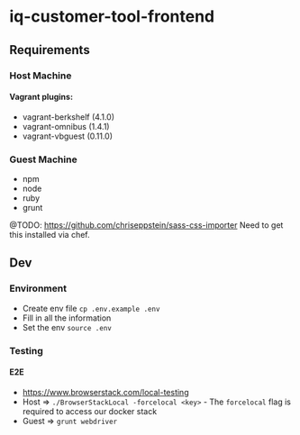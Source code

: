 # iq-customer-tool-frontend

## Requirements

### Host Machine

#### Vagrant plugins:

* vagrant-berkshelf (4.1.0)
* vagrant-omnibus (1.4.1)
* vagrant-vbguest (0.11.0)

### Guest Machine

* npm
* node
* ruby
* grunt

@TODO: https://github.com/chriseppstein/sass-css-importer
Need to get this installed via chef.

## Dev

### Environment

* Create env file `cp .env.example .env`
* Fill in all the information
* Set the env `source .env`

### Testing

#### E2E

* https://www.browserstack.com/local-testing
* Host => `./BrowserStackLocal -forcelocal <key>` - The `forcelocal` flag is required to access our docker stack
* Guest => `grunt webdriver`
